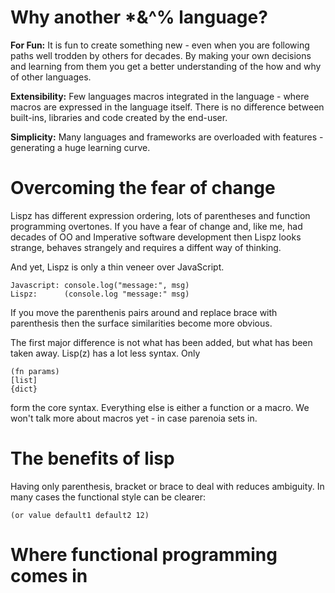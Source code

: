 # Why another *&^% language?
**For Fun:**
It is fun to create something new - even when you are following paths well trodden by others for decades. By making your own decisions and learning from them you get a better understanding of the how and why of other languages.

**Extensibility:**
Few languages macros integrated in the language - where macros are expressed in the language itself. There is no difference between built-ins, libraries and code created by the end-user.

**Simplicity:**
Many languages and frameworks are overloaded with features - generating a huge learning curve.

# Overcoming the fear of change
Lispz has different expression ordering, lots of parentheses and function programming overtones. If you have a fear of change and, like me, had decades of OO and Imperative software development then Lispz looks strange, behaves strangely and requires a diffent way of thinking.

And yet, Lispz is only a thin veneer over JavaScript.

    Javascript: console.log("message:", msg)
    Lispz:      (console.log "message:" msg)
    
If you move the parenthenis pairs around and replace brace with parenthesis then the surface similarities become more obvious.

The first major difference is not what has been added, but what has been taken away. Lisp(z) has a lot less syntax. Only

    (fn params)
    [list]
    {dict}
    
form the core syntax. Everything else is either a function or a macro. We won't talk more about macros yet - in case parenoia sets in.

# The benefits of lisp
Having only parenthesis, bracket or brace to deal with reduces ambiguity. In many cases the functional style can be clearer:

    (or value default1 default2 12)

# Where functional programming comes in
